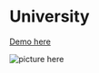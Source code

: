 # University

[Demo here](https://hajar-omar.github.io/University/)



![picture here](https://i.ibb.co/txBMGZt/Capture.png)
